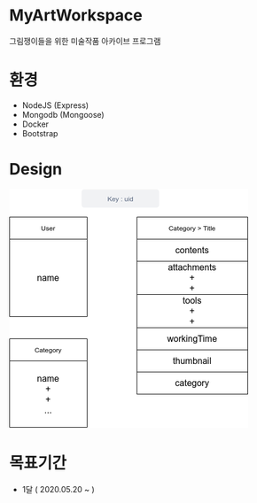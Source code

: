# MyArtWorkspace
그림쟁이들을 위한 미술작품 아카이브 프로그램

# 환경
- NodeJS (Express) 
- Mongodb (Mongoose)
- Docker
- Bootstrap

# Design

![Alt text](https://github.com/jeongraeJR/MyArtWorkspace/blob/master/public/images/diagram.png?raw=true "diagram")

# 목표기간
- 1달 ( 2020.05.20 ~ )
